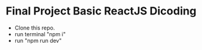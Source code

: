 # Final Project Basic ReactJS Dicoding

- Clone this repo.
- run terminal "npm i"
- run "npm run dev"


